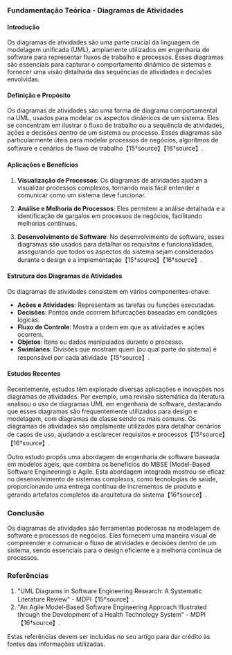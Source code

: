 ### Fundamentação Teórica - Diagramas de Atividades

#### Introdução

Os diagramas de atividades são uma parte crucial da linguagem de modelagem unificada (UML), amplamente utilizados em engenharia de software para representar fluxos de trabalho e processos. Esses diagramas são essenciais para capturar o comportamento dinâmico de sistemas e fornecer uma visão detalhada das sequências de atividades e decisões envolvidas.

#### Definição e Propósito

Os diagramas de atividades são uma forma de diagrama comportamental na UML, usados para modelar os aspectos dinâmicos de um sistema. Eles se concentram em ilustrar o fluxo de trabalho ou a sequência de atividades, ações e decisões dentro de um sistema ou processo. Esses diagramas são particularmente úteis para modelar processos de negócios, algoritmos de software e cenários de fluxo de trabalho【15†source】【16†source】.

#### Aplicações e Benefícios

1. **Visualização de Processos**: Os diagramas de atividades ajudam a visualizar processos complexos, tornando mais fácil entender e comunicar como um sistema deve funcionar.
   
2. **Análise e Melhoria de Processos**: Eles permitem a análise detalhada e a identificação de gargalos em processos de negócios, facilitando melhorias contínuas.
   
3. **Desenvolvimento de Software**: No desenvolvimento de software, esses diagramas são usados para detalhar os requisitos e funcionalidades, assegurando que todos os aspectos do sistema sejam considerados durante o design e a implementação【15†source】【16†source】.

#### Estrutura dos Diagramas de Atividades

Os diagramas de atividades consistem em vários componentes-chave:
- **Ações e Atividades**: Representam as tarefas ou funções executadas.
- **Decisões**: Pontos onde ocorrem bifurcações baseadas em condições lógicas.
- **Fluxo de Controle**: Mostra a ordem em que as atividades e ações ocorrem.
- **Objetos**: Itens ou dados manipulados durante o processo.
- **Swimlanes**: Divisões que mostram quem (ou qual parte do sistema) é responsável por cada atividade【15†source】.

#### Estudos Recentes

Recentemente, estudos têm explorado diversas aplicações e inovações nos diagramas de atividades. Por exemplo, uma revisão sistemática da literatura analisou o uso de diagramas UML em engenharia de software, destacando que esses diagramas são frequentemente utilizados para design e modelagem, com diagramas de classe sendo os mais comuns. Os diagramas de atividades são amplamente utilizados para detalhar cenários de casos de uso, ajudando a esclarecer requisitos e processos【15†source】【16†source】.

Outro estudo propôs uma abordagem de engenharia de software baseada em modelos ágeis, que combina os benefícios do MBSE (Model-Based Software Engineering) e Agile. Esta abordagem integrada mostrou-se eficaz no desenvolvimento de sistemas complexos, como tecnologias de saúde, proporcionando uma entrega contínua de incrementos de produto e gerando artefatos completos da arquitetura do sistema【16†source】.

### Conclusão

Os diagramas de atividades são ferramentas poderosas na modelagem de software e processos de negócios. Eles fornecem uma maneira visual de compreender e comunicar o fluxo de atividades e decisões dentro de um sistema, sendo essenciais para o design eficiente e a melhoria contínua de processos.

### Referências

1. "UML Diagrams in Software Engineering Research: A Systematic Literature Review" - MDPI【15†source】.
2. "An Agile Model-Based Software Engineering Approach Illustrated through the Development of a Health Technology System" - MDPI【16†source】.

Estas referências devem ser incluídas no seu artigo para dar crédito às fontes das informações utilizadas.